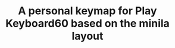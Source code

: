 ---
layout: layouts/keymapdb_entry.njk
OS: []
keymap_author: rfvizarra
firmware: QMK
hasHomeRowMods: False
hasLetterOnThumb: False
hasVerticalCombos: False
thumb: https://i.imgur.com/K7ONE1k.jpg
imageDate: idk
keyCount: 67
keyboard: pk60
languages: ['English']
layerCount: 3
title: "A personal keymap for Play Keyboard60 based on the minila layout"
split: False
stagger: row
summary: 
url: https://github.com/rfvizarra/qmk_firmware/tree/master/keyboards/playkbtw/pk60/keymaps/rfvizarra
writeup: https://github.com/rfvizarra/qmk_firmware/tree/master/keyboards/playkbtw/pk60/keymaps/rfvizarra/readme.md
---